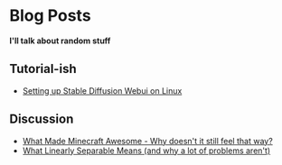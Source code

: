 # Blog Posts
**I'll talk about random stuff**

## Tutorial-ish
- [Setting up Stable Diffusion Webui on Linux](/blog/2024/5/linux-automatic1111-sd.md)

## Discussion
- [What Made Minecraft Awesome - Why doesn't it still feel that way?](/blog/2024/5/minecraft-exploration.md)
- [What Linearly Separable Means (and why a lot of problems aren't)](/blog/2024/5/activation.md)
